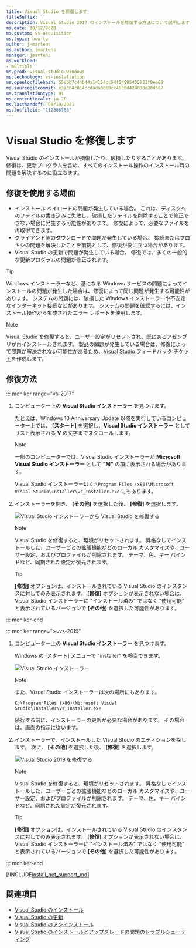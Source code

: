 ```yaml
---
title: Visual Studio を修復します
titleSuffix: ''
description: Visual Studio 2017 のインストールを修復する方法について説明します
ms.date: 10/12/2020
ms.custom: vs-acquisition
ms.topic: how-to
author: j-martens
ms.author: jmartens
manager: jmartens
ms.workload:
- multiple
ms.prod: visual-studio-windows
ms.technology: vs-installation
ms.openlocfilehash: 55ebb7c44b44a14154cc54f54885455821f9ee68
ms.sourcegitcommit: e3a364c014ccdada0860cc4930d428808e20d667
ms.translationtype: HT
ms.contentlocale: ja-JP
ms.lasthandoff: 06/19/2021
ms.locfileid: "112386788"
---
```

# <a name="repair-visual-studio"></a>Visual Studio を修復します

Visual Studio のインストールが損傷したり、破損したりすることがあります。 修復は、更新プログラムを含め、すべてのインストール操作のインストール時の問題を解決するのに役立ちます。

## <a name="when-to-use-repair"></a>修復を使用する場面
* インストール ペイロードの問題が発生している場合。 これは、ディスクへのファイルの書き込みに失敗し、破損したファイルを削除することで修正できない場合に発生する可能性があります。 修復によって、必要なファイルを再取得できます。 
* クライアント側のダウンロードで問題が発生している場合。 接続またはプロキシの問題を解決したことを前提として、修復が役に立つ場合があります。 
* Visual Studio の更新で問題が発生している場合。 修復では、多くの一般的な更新プログラムの問題が修正されます。 

> [!TIP] 
> Windows インストーラーなど、基になる Windows サービスの問題によってインストールの問題が発生した場合は、修復によって同じ問題が発生する可能性があります。 システムの問題には、破損した Windows インストーラーや不安定なインターネット接続などがあります。 システムの問題を確認するには、インストール操作から生成されたエラー レポートを使用します。

> [!NOTE] 
> Visual Studio を修復すると、ユーザー設定がリセットされ、既にあるアセンブリが再インストールされます。 製品の問題が発生している場合は、修復によって問題が解決されない可能性があるため、[Visual Studio フィードバック チケット](https://aka.ms/feedback/suggest?space=8)を作成します。

## <a name="how-to-repair"></a>修復方法
::: moniker range="vs-2017"

1. コンピューター上の **Visual Studio インストーラー** を見つけます。

     たとえば、Windows 10 Anniversary Update 以降を実行しているコンピューター上では、 **[スタート]** を選択し、**Visual Studio インストーラー** としてリスト表示される **V** の文字までスクロールします。

   > [!NOTE]
   > 一部のコンピューターでは、Visual Studio インストーラーが **Microsoft Visual Studio インストーラー** として **"M"** の項に表示される場合があります。
   >
   > Visual Studio インストーラーは `C:\Program Files (x86)\Microsoft Visual Studio\Installer\vs_installer.exe` にもあります。

1. インストーラーを開き、 **[その他]** を選択した後、 **[修復]** を選択します。

    ![Visual Studio インストーラーから Visual Studio を修復する](media/repair-visual-studio.png "Visual Studio インストーラーから Visual Studio を修復する")

   > [!NOTE]
   > Visual Studio を修復すると、環境がリセットされます。 昇格なしでインストールした、ユーザーごとの拡張機能などのローカル カスタマイズや、ユーザー設定、およびプロファイルが削除されます。 テーマ、色、キー バインドなど、同期された設定が復元されます。
   >

   > [!TIP]
   > **[修復]** オプションは、インストールされている Visual Studio のインスタンスに対してのみ表示されます。 **[修復]** オプションが表示されない場合は、Visual Studio インストーラーに "インストール済み" ではなく "使用可能" と表示されているバージョンで **[その他]** を選択した可能性があります。

::: moniker-end

::: moniker range=">=vs-2019"

1. コンピューター上の **Visual Studio インストーラー** を見つけます。

     Windows の [スタート] メニューで "installer" を検索できます。

     ![Visual Studio インストーラー](media/vs-2019/visual-studio-installer.png "Visual Studio インストーラーを検索する")

     > [!NOTE]
     > また、Visual Studio インストーラーは次の場所にもあります。
     >
     > `C:\Program Files (x86)\Microsoft Visual Studio\Installer\vs_installer.exe`

    続行する前に、インストーラーの更新が必要な場合があります。 その場合は、画面の指示に従います。

1. インストーラーで、インストールした Visual Studio のエディションを探します。 次に、 **[その他]** を選択した後、 **[修復]** を選択します。

     ![Visual Studio 2019 を修復する](media/vs-2019/vs-installer-repair.png "Visual Studio 2019 を修復する")

   > [!NOTE]
   > Visual Studio を修復すると、環境がリセットされます。 昇格なしでインストールした、ユーザーごとの拡張機能などのローカル カスタマイズや、ユーザー設定、およびプロファイルが削除されます。 テーマ、色、キー バインドなど、同期された設定が復元されます。
   >

   > [!TIP]
   > **[修復]** オプションは、インストールされている Visual Studio のインスタンスに対してのみ表示されます。 **[修復]** オプションが表示されない場合は、Visual Studio インストーラーに "インストール済み" ではなく "使用可能" と表示されているバージョンで **[その他]** を選択した可能性があります。

::: moniker-end

[!INCLUDE[install_get_support_md](includes/install_get_support_md.md)]

## <a name="see-also"></a>関連項目

* [Visual Studio のインストール](install-visual-studio.md)
* [Visual Studio の更新](update-visual-studio.md)
* [Visual Studio のアンインストール](uninstall-visual-studio.md)
* [Visual Studio のインストールとアップグレードの問題のトラブルシューティング](troubleshooting-installation-issues.md)
